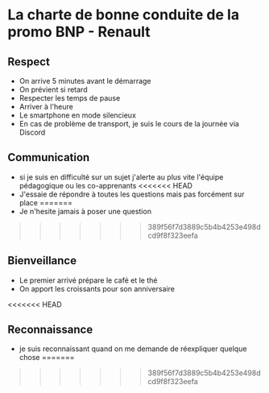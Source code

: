 # La charte de bonne conduite de la promo BNP - Renault

## Respect

- On arrive 5 minutes avant le démarrage
- On prévient si retard
- Respecter les temps de pause
- Arriver à l'heure
- Le smartphone en mode silencieux
- En cas de problème de transport, je suis le cours de la journée via Discord


## Communication
- si je suis en difficulté sur un sujet j'alerte au plus vite l'équipe pédagogique ou les co-apprenants
<<<<<<< HEAD
- J'essaie de répondre à toutes les questions mais pas forcément sur place
=======
- Je n'hesite jamais à poser une question
>>>>>>> 389f56f7d3889c5b4b4253e498dcd9f8f323eefa

## Bienveillance

- Le premier arrivé prépare le café et le thé
- On apport les croissants pour son anniversaire
   
<<<<<<< HEAD
## Reconnaissance

- je suis reconnaissant quand on me demande de réexpliquer quelque chose
=======
>>>>>>> 389f56f7d3889c5b4b4253e498dcd9f8f323eefa
